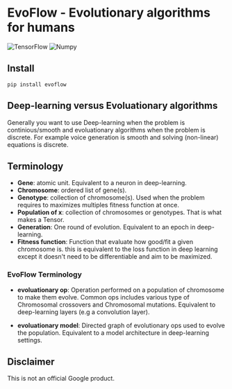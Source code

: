 # EvoFlow - Evolutionary algorithms for humans
![TensorFlow](https://github.com/google-research/evoflow/workflows/TensorFlow/badge.svg) ![Numpy](https://github.com/google-research/evoflow/workflows/Numpy/badge.svg)


## Install

`pip install evoflow`

## Deep-learning versus Evoluationary algorithms

Generally you want to use Deep-learning when the problem is continious/smooth
and evoluationary algorithms when the problem is discrete. For example voice
generation is smooth and solving (non-linear) equations is discrete.


## Terminology

- **Gene**: atomic unit. Equivalent to a neuron in deep-learning.
- **Chromosome**: ordered list of gene(s).
- **Genotype**: collection of chromosome(s). Used when the problem requires to
maximizes multiples fitness function at once.
- **Population of x**: collection of chromosomes or genotypes.
  That is what makes a Tensor.
- **Generation**: One round of evolution. Equivalent to an epoch in deep-learning.
- **Fitness function**: Function that evaluate how good/fit a given chromosome is.
  this is equivalent to the loss function in deep learning except it doesn't
need to be differentiable and aim to be maximized.

### EvoFlow Terminology

- **evoluationary op**: Operation performed on a population of chromosome to
make them evolve. Common ops includes various type of Chromosomal crossovers
and Chromosomal mutations. Equivalent to deep-learning layers
(e.g a convolution layer).

- **evoluationary model**: Directed graph of evolutionary ops used to evolve
the population. Equivalent to a model architecture in deep-learning settings.

## Disclaimer

This is not an official Google product.

